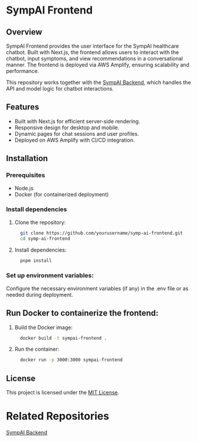 # SympAI Frontend

## Overview
SympAI Frontend provides the user interface for the SympAI healthcare chatbot. Built with Next.js, the frontend allows users to interact with the chatbot, input symptoms, and view recommendations in a conversational manner. The frontend is deployed via AWS Amplify, ensuring scalability and performance.

This repository works together with the [SympAI Backend](https://github.com/MoKenawy/sympai-backend), which handles the API and model logic for chatbot interactions.

## Features
- Built with Next.js for efficient server-side rendering.
- Responsive design for desktop and mobile.
- Dynamic pages for chat sessions and user profiles.
- Deployed on AWS Amplify with CI/CD integration.

## Installation

### Prerequisites
- Node.js
- Docker (for containerized deployment)

### Install dependencies

1. Clone the repository:
   ```bash
     git clone https://github.com/yourusername/symp-ai-frontend.git
     cd symp-ai-frontend
   ```
2. Install dependencies:
   ```bash
     pnpm install
   ```

### Set up environment variables:
Configure the necessary environment variables (if any) in the .env file or as needed during deployment.

## Run Docker to containerize the frontend:
1. Build the Docker image:
   ```bash
     docker build -t sympai-frontend .
   ```

2. Run the container:
   ```bash
     docker run -p 3000:3000 sympai-frontend
   ```


## License
This project is licensed under the [MIT License](https://github.com/MoKenawy/sympai-front/blob/master/LICENSE).

# Related Repositories
[SympAI Backend](https://github.com/MoKenawy/sympai-backend)
